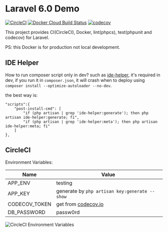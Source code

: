 # Laravel 6.0 Demo

[![CircleCI](https://circleci.com/gh/sinkcup/laravel-demo/tree/6.0.svg?style=svg)](https://circleci.com/gh/sinkcup/laravel-demo/tree/6.0)
[![Docker Cloud Build Status](https://img.shields.io/docker/cloud/build/sinkcup/laravel-demo.svg)](https://hub.docker.com/r/sinkcup/laravel-demo)
[![codecov](https://codecov.io/gh/sinkcup/laravel-demo/branch/6.0/graph/badge.svg)](https://codecov.io/gh/sinkcup/laravel-demo)

This project provides CI(CircleCI), Docker, lint(phpcs), test(phpunit and codecov) for Laravel.

PS: this Docker is for production not local development.

## IDE Helper

How to run composer script only in dev? such as [ide-helper](https://github.com/barryvdh/laravel-ide-helper), it's required in dev, if you run it in `composer.json`, it will crash when to deploy using `composer install --optimize-autoloader --no-dev`.

the best way is:

```
"scripts":{
    "post-install-cmd": [
        "if (php artisan | grep 'ide-helper:generate'); then php artisan ide-helper:generate; fi",
        "if (php artisan | grep 'ide-helper:meta'); then php artisan ide-helper:meta; fi"
    ]
},
```

## CircleCI

Environment Variables:

Name | Value
-----|--------------
APP_ENV | testing
APP_KEY	| generate by `php artisan key:generate --show`
CODECOV_TOKEN | get from [codecov.io](https://codecov.io/)
DB_PASSWORD | passw0rd

![CircleCI Environment Variables](https://user-images.githubusercontent.com/4971414/64674927-80ac2080-d4a4-11e9-8448-6e9f4a67a128.png)
